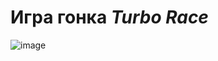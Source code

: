 Игра гонка *Turbo Race*
===
![image](https://github.com/raduma142/turbo-race/assets/69161202/5f5a46be-bbb2-4718-8df2-52c3c0895fca)
